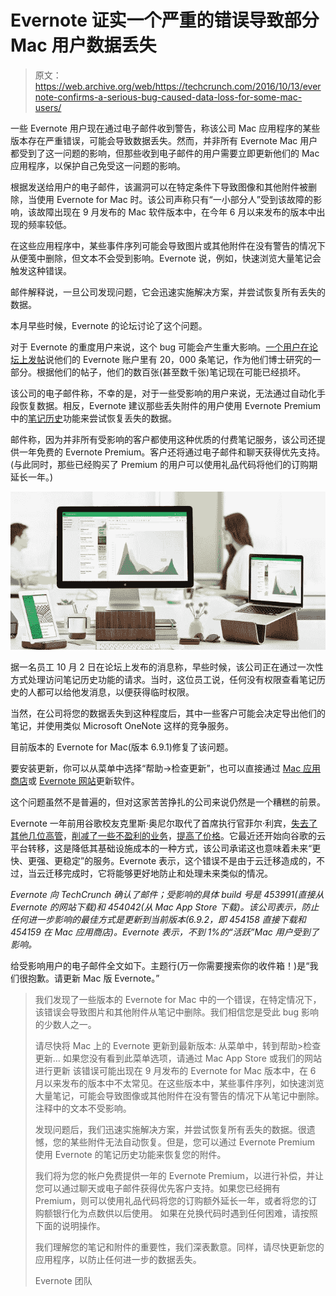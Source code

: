 # Evernote 证实一个严重的错误导致部分 Mac 用户数据丢失

> 原文：<https://web.archive.org/web/https://techcrunch.com/2016/10/13/evernote-confirms-a-serious-bug-caused-data-loss-for-some-mac-users/>

一些 Evernote 用户现在通过电子邮件收到警告，称该公司 Mac 应用程序的某些版本存在严重错误，可能会导致数据丢失。然而，并非所有 Evernote Mac 用户都受到了这一问题的影响，但那些收到电子邮件的用户需要立即更新他们的 Mac 应用程序，以保护自己免受这一问题的影响。

根据发送给用户的电子邮件，该漏洞可以在特定条件下导致图像和其他附件被删除，当使用 Evernote for Mac 时。该公司声称只有“一小部分人”受到该故障的影响，该故障出现在 9 月发布的 Mac 软件版本中，在今年 6 月以来发布的版本中出现的频率较低。

在这些应用程序中，某些事件序列可能会导致图片或其他附件在没有警告的情况下从便笺中删除，但文本不会受到影响。Evernote 说，例如，快速浏览大量笔记会触发这种错误。

邮件解释说，一旦公司发现问题，它会迅速实施解决方案，并尝试恢复所有丢失的数据。

本月早些时候，Evernote 的论坛讨论了这个问题。

对于 Evernote 的重度用户来说，这个 bug 可能会产生重大影响。[一个用户在论坛上发帖](https://web.archive.org/web/20230316161016/https://discussion.evernote.com/topic/100255-update-missing-attachments-fix-in-ver-691/?do=findComment&comment=433031)说他们的 Evernote 账户里有 20，000 条笔记，作为他们博士研究的一部分。根据他们的帖子，他们的数百张(甚至数千张)笔记现在可能已经损坏。

该公司的电子邮件称，不幸的是，对于一些受影响的用户来说，无法通过自动化手段恢复数据。相反，Evernote 建议那些丢失附件的用户使用 Evernote Premium 中的[笔记历史](https://web.archive.org/web/20230316161016/http://links.email.evernote.com/ctt?kn=2&ms=MTU2MzU5NDAS1&r=MzMwMzAxMjgwNTcS1&b=0&j=ODgwOTY2ODgzS0&mt=1&rt=0)功能来尝试恢复丢失的数据。

邮件称，因为并非所有受影响的客户都使用这种优质的付费笔记服务，该公司还提供一年免费的 Evernote Premium。客户还将通过电子邮件和聊天获得优先支持。(与此同时，那些已经购买了 Premium 的用户可以使用礼品代码将他们的订购期延长一年。)

![evernote](img/65dba99d728af7f35a6c83b724b8e6e7.png)

据一名员工 10 月 2 日在论坛上发布的消息称，早些时候，该公司正在通过一次性方式处理访问笔记历史功能的请求。当时，这位员工说，任何没有权限查看笔记历史的人都可以给他发消息，以便获得临时权限。

当然，在公司将您的数据丢失到这种程度后，其中一些客户可能会决定导出他们的笔记，并使用类似 Microsoft OneNote 这样的竞争服务。

目前版本的 Evernote for Mac(版本 6.9.1)修复了该问题。

要安装更新，你可以从菜单中选择“帮助->检查更新”，也可以直接通过 [Mac 应用商店](https://web.archive.org/web/20230316161016/http://links.email.evernote.com/ctt?kn=1&ms=MTU2MzU5NDAS1&r=MzMwMzAxMjgwNTcS1&b=0&j=ODgwOTY2ODgzS0&mt=1&rt=0)或 [Evernote 网站](https://web.archive.org/web/20230316161016/http://links.email.evernote.com/ctt?kn=8&ms=MTU2MzU5NDAS1&r=MzMwMzAxMjgwNTcS1&b=0&j=ODgwOTY2ODgzS0&mt=1&rt=0)更新软件。

这个问题虽然不是普遍的，但对这家苦苦挣扎的公司来说仍然是一个糟糕的前景。

Evernote 一年前用谷歌校友克里斯·奥尼尔取代了首席执行官菲尔·利宾，[失去了其他几位高管](https://web.archive.org/web/20230316161016/https://techcrunch.com/2016/03/18/evernote-brings-in-new-product-marketing-design-and-china-heads-in-exec-overhaul/)，[削减了一些不盈利的业务](https://web.archive.org/web/20230316161016/http://www.techmeme.com/160201/p27#a160201p27)，[提高了价格](https://web.archive.org/web/20230316161016/https://techcrunch.com/2016/06/28/evernote-tweaks-features-in-free-plan-and-raises-prices-in-paid-ones/)。它最近还开始向谷歌的云平台转移，这是降低其基础设施成本的一种方式，该公司承诺这也意味着未来“更快、更强、更稳定”的服务。Evernote 表示，这个错误不是由于云迁移造成的，不过，当云迁移完成时，它将能够更好地防止和处理未来类似的情况。

*Evernote 向 TechCrunch 确认了邮件；受影响的具体 build 号是 453991(直接从 Evernote 的网站下载)和 454042(从 Mac App Store 下载)。该公司表示，防止任何进一步影响的最佳方式是更新到当前版本(6.9.2，即 454158 直接下载和 454159 在 Mac 应用商店)。Evernote 表示，不到 1%的“活跃”Mac 用户受到了影响。*

给受影响用户的电子邮件全文如下。主题行(万一你需要搜索你的收件箱！)是“我们很抱歉。请更新 Mac 版 Evernote。”

> 我们发现了一些版本的 Evernote for Mac 中的一个错误，在特定情况下，该错误会导致图片和其他附件从笔记中删除。我们相信您是受此 bug 影响的少数人之一。
> 
> 请尽快将 Mac 上的 Evernote 更新到最新版本:
> 从菜单中，转到帮助>检查更新…
> 如果您没有看到此菜单选项，请通过 Mac App Store 或我们的网站进行更新
> 该错误可能出现在 9 月发布的 Evernote for Mac 版本中，在 6 月以来发布的版本中不太常见。在这些版本中，某些事件序列，如快速浏览大量笔记，可能会导致图像或其他附件在没有警告的情况下从笔记中删除。注释中的文本不受影响。
> 
> 发现问题后，我们迅速实施解决方案，并尝试恢复所有丢失的数据。很遗憾，您的某些附件无法自动恢复。但是，您可以通过 Evernote Premium 使用 Evernote 的笔记历史功能来恢复您的附件。
> 
> 我们将为您的帐户免费提供一年的 Evernote Premium，以进行补偿，并让您可以通过聊天或电子邮件获得优先客户支持。如果您已经拥有 Premium，则可以使用礼品代码将您的订购额外延长一年，或者将您的订购额银行化为点数供以后使用。
> 如果在兑换代码时遇到任何困难，请按照下面的说明操作。
> 
> 我们理解您的笔记和附件的重要性，我们深表歉意。同样，请尽快更新您的应用程序，以防止任何进一步的数据丢失。
> 
> Evernote 团队